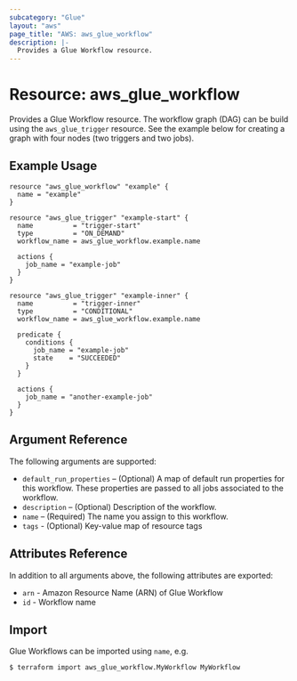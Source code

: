 ```yaml
---
subcategory: "Glue"
layout: "aws"
page_title: "AWS: aws_glue_workflow"
description: |-
  Provides a Glue Workflow resource.
---
```


# Resource: aws_glue_workflow

Provides a Glue Workflow resource.
The workflow graph (DAG) can be build using the `aws_glue_trigger` resource.
See the example below for creating a graph with four nodes (two triggers and two jobs).

## Example Usage

```hcl
resource "aws_glue_workflow" "example" {
  name = "example"
}

resource "aws_glue_trigger" "example-start" {
  name          = "trigger-start"
  type          = "ON_DEMAND"
  workflow_name = aws_glue_workflow.example.name

  actions {
    job_name = "example-job"
  }
}

resource "aws_glue_trigger" "example-inner" {
  name          = "trigger-inner"
  type          = "CONDITIONAL"
  workflow_name = aws_glue_workflow.example.name

  predicate {
    conditions {
      job_name = "example-job"
      state    = "SUCCEEDED"
    }
  }

  actions {
    job_name = "another-example-job"
  }
}
```

## Argument Reference

The following arguments are supported:

* `default_run_properties` – (Optional) A map of default run properties for this workflow. These properties are passed to all jobs associated to the workflow.
* `description` – (Optional) Description of the workflow.
* `name` – (Required) The name you assign to this workflow.
* `tags` - (Optional) Key-value map of resource tags

## Attributes Reference

In addition to all arguments above, the following attributes are exported:

* `arn` - Amazon Resource Name (ARN) of Glue Workflow
* `id` - Workflow name

## Import

Glue Workflows can be imported using `name`, e.g.

```
$ terraform import aws_glue_workflow.MyWorkflow MyWorkflow
```
